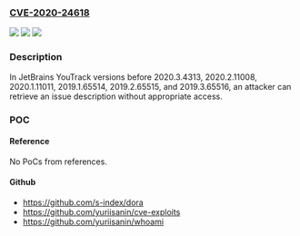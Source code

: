 ### [CVE-2020-24618](https://cve.mitre.org/cgi-bin/cvename.cgi?name=CVE-2020-24618)
![](https://img.shields.io/static/v1?label=Product&message=n%2Fa&color=blue)
![](https://img.shields.io/static/v1?label=Version&message=n%2Fa&color=blue)
![](https://img.shields.io/static/v1?label=Vulnerability&message=n%2Fa&color=brighgreen)

### Description

In JetBrains YouTrack versions before 2020.3.4313, 2020.2.11008, 2020.1.11011, 2019.1.65514, 2019.2.65515, and 2019.3.65516, an attacker can retrieve an issue description without appropriate access.

### POC

#### Reference
No PoCs from references.

#### Github
- https://github.com/s-index/dora
- https://github.com/yuriisanin/cve-exploits
- https://github.com/yuriisanin/whoami

